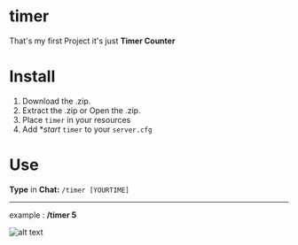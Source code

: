 # timer

That's my first Project
it's just **Timer Counter**    

# Install  
1. Download the .zip.
2. Extract the .zip or Open the .zip.
3. Place ``timer`` in your resources
4. Add **start* ``timer`` to your ``server.cfg``

# Use

**Type** in **Chat:** ``/timer [YOURTIME]``<hr>
example : **/timer 5**<br>

![alt text](https://a.imge.to/2019/09/02/vPAQai.jpg)
